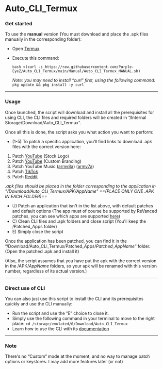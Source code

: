 # Auto_CLI_Termux

### Get started

To use the **manual** version (You must download and place the .apk files manually in the corresponding folder):

- Open [Termux](https://termux.dev/en/)
- Execute this command:

    ```
    bash <(curl -s https://raw.githubusercontent.com/Purple-EyeZ/Auto_CLI_Termux/main/Manual/Auto_CLI_Termux_MANUAL.sh)
    ```
    
    *Note: you may need to install “curl” first, using the following command:*
    `pkg update && pkg install -y curl`
---
### Usage

Once launched, the script will download and install all the prerequisites for using CLI, the CLI files and required folders will be created in “/Internal Storage/Download/Auto_CLI_Termux”.

Once all this is done, the script asks you what action you want to perform:

 - (1-5) To patch a specific application, you'll find links to download .apk files with the correct version here:
 1. Patch [YouTube](https://www.apkmirror.com/apk/google-inc/youtube/youtube-19-16-39-release/youtube-19-16-39-android-apk-download/) (Stock Logo)
 2. Patch [YouTube](https://www.apkmirror.com/apk/google-inc/youtube/youtube-19-16-39-release/youtube-19-16-39-android-apk-download/) (Custom Branding)
 3. Patch YouTube Music ([armv8a](https://www.apkmirror.com/apk/google-inc/youtube-music/youtube-music-7-03-52-release/youtube-music-7-03-52-android-apk-download/)) ([armv7a](https://www.apkmirror.com/apk/google-inc/youtube-music/youtube-music-7-03-52-release/youtube-music-7-03-52-2-android-apk-download/))
 4. Patch [TikTok](https://www.apkmirror.com/apk/tiktok-pte-ltd/tik-tok-including-musical-ly/tik-tok-including-musical-ly-32-5-3-release/tiktok-32-5-3-4-android-apk-download/)
 5. Patch [Reddit](https://www.apkmirror.com/apk/redditinc/reddit/reddit-2024-17-0-release/reddit-2024-17-0-2-android-apk-download/)
 
 *.apk files should be placed in the folder corresponding to the application in "/Download/Auto_CLI_Termux/APK/AppName" ==(PLACE ONLY ONE .APK IN EACH FOLDER)==*

- U) Patch an application that isn't in the list above, with default patches and default options (The app must of course be supported by ReVanced patches, you can see which apps are supported [here](https://revanced.app/patches))
- C) Clean CLI files and .apk folders and close script (You'll keep the /Patched_Apps folder)
- E) Simply close the script

Once the application has been patched, you can find it in the “/Download/Auto_CLI_Termux/Patched_Apps/*Patched_AppName*” folder. (Open the patched .apk and install it)

(Also, the script assumes that you have put the apk with the correct version in the /APK/*AppName* folders, so your apk will be renamed with this version number, regardless of its actual version.)

---
### Direct use of CLI

You can also just use this script to install the CLI and its prerequisites quickly and use the CLI manually:

- Run the script and use the “E” choice to close it.
- Simply use the following command in your terminal to move to the right place: `cd /storage/emulated/0/Download/Auto_CLI_Termux`
- Learn how to use the CLI with its [documentation](https://github.com/ReVanced/revanced-cli/tree/main/docs)

---

### Note
There's no “Custom” mode at the moment, and no way to manage patch options or keystores. I may add more features later (or not)
